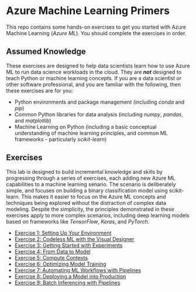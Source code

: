# Azure Machine Learning Primers

This repo contains some hands-on exercises to get you started with Azure Machine Learning (*Azure ML*). You should complete the exercises in order.

## Assumed Knowledge

These exercises are designed to help data scientists learn how to use Azure ML to run data science workloads in the cloud. They are ***not*** designed to teach Python or machine learning concepts. If you are a data scientist or other software professional, and you are familiar with the following, then these exercises are for you:

- Python environments and package management (including *conda* and *pip*)
- Common Python libraries for data analysis (including *numpy*, *pandas*, and *matplotlib*)
- Machine Learning on Python (including a basic conceptual understanding of machine learning principles, and common ML frameworks - particularly *scikit-learn*)

## Exercises

This lab is designed to build incremental knowledge and skills by progressing through a series of exercises, each adding new Azure ML capabilities to a machine learning senario. The scenario is deliberately simple, and focuses on building a binary classification model using scikit-learn. This makes it easier to focus on the Azure ML concepts and techniques being explored without the distraction of complex data modeling. Despite the simplicity, the principles demonstrated in these exercises apply to more complex scenarios, including deep learning models based on frameworks like *TensorFlow*, *Keras*, and *PyTorch*.

- [Exercise 1: Setting Up Your Environment](ex1.md)
- [Exercise 2: Codeless ML with the Visual Designer](ex2.md)
- [Exercise 3: Getting Started with Experiments](ex3.md)
- [Exercise 4: From Data to Model](ex4.md)
- [Exercise 5: Compute Contexts](ex5.md)
- [Exercise 6: Optimizing Model Training](ex6.md)
- [Exercise 7: Automating ML Workflows with Pipelines](ex7.md)
- [Exercise 8: Deploying a Model into Production](ex8.md)
- [Exercise 9: Batch Inferencing with Pipelines](ex9.md)
